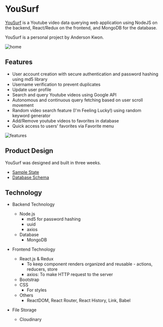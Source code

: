 # YouSurf

[YouSurf](https://yousurf.herokuapp.com/) is a Youtube video data querying web application using NodeJS on the backend, React/Redux on the frontend, and MongoDB for the database.

YouSurf is a personal project by Anderson Kwon.

![home](https://media.giphy.com/media/cnlyjAMB1RzZAiNC8Y/giphy.gif)

## Features

- User account creation with secure authentication and password hashing using md5 library
- Username verification to prevent duplicates
- Update user profile
- Search and query Youtube videos using Google API
- Autonomous and continuous query fetching based on user scroll movement
- Random video search feature (I'm Feeling Lucky!) using random keyword generator
- Add/Remove youtube videos to favorites in database
- Quick access to users' favorites via Favorite menu

![features](https://media.giphy.com/media/bsoEoLiSTm5Ych8CSc/giphy.gif)


## Product Design

YouSurf was designed and built in three weeks.
- [Sample State](https://github.com/skjoon1804/yousurf/blob/main/src/server/defaultState.js)
- [Database Schema](https://github.com/skjoon1804/yousurf/blob/main/schema.md)

## Technology
- Backend Technology
  - Node.js
    - md5 for password hashing
    - uuid
    - axios
  - Database
    - MongoDB

- Frontend Technology
  - React.js & Redux
    - To keep component renders organized and reusable - actions, reducers, store 
    - axios: To make HTTP request to the server
  - Bootstrap
  - CSS
    - For styles
  - Others
    - ReactDOM, React Router, React History, Link, Babel

- File Storage
  - Cloudinary


